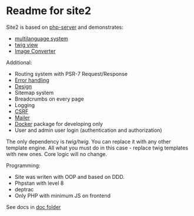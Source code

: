 # Readme for site2

Site2 is based on [php-server](https://github.com/Romchik38/server) and demonstrates:

- [multilanguage system](./doc/language/01-readme.md)
- [twig view](./doc/templates/01-readme.md)
- [Image Converter](./doc/Image_Converter/01_readme.md)

Additional:

- Routing system with PSR-7 Request/Response
- [Error handling](./doc/errors/errors.md)
- [Design](./doc/design/01-readme.md)
- Sitemap system
- Breadcrumbs on every page
- Logging
- [CSRF](./doc/security/csrf.md)
- [Mailer](./doc/mail/docker.md)
- [Docker](./doc/docker/00_readme.md) package for developing only
- User and admin user login (authentication and authorization)

The only dependency is *twig/twig*. You can replace it with any other template engine. All what you must do in this case - replace twig templates with new ones. Core logic will no change.

Programming:

- Site was writen with OOP and based on DDD.
- Phpstan with level 8
- deptrac
- Only PHP with minimum JS on frontend

See docs in [doc folder](./doc/)

